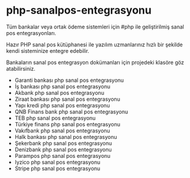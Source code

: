 # php-sanalpos-entegrasyonu
Tüm bankalar veya ortak ödeme sistemleri için #php ile geliştirilmiş sanal pos entegrasyonları.

Hazır PHP sanal pos kütüphanesi ile yazılım uzmanlarınız hızlı bir şekilde kendi sisteminize entegre edebilir.

Bankaların sanal pos entegrasyon dokümanları için projedeki klasöre göz atabilirsiniz.

- Garanti bankası php sanal pos entegrasyonu
- İş bankası php sanal pos entegrasyonu
- Akbank php sanal pos entegrasyonu
- Ziraat bankası php sanal pos entegrasyonu
- Yapı kredi php sanal pos entegrasyonu
- QNB Finans bank php sanal pos entegrasyonu
- TEB php sanal pos entegrasyonu
- Türkiye finans php sanal pos entegrasyonu
- Vakıfbank php sanal pos entegrasyonu
- Halk bankası php sanal pos entegrasyonu
- Şekerbank php sanal pos entegrasyonu
- Denizbank php sanal pos entegrasyonu
- Parampos php sanal pos entegrasyonu
- Iyzico php sanal pos entegrasyonu
- Stripe php sanal pos entegrasyonu
